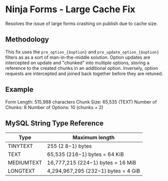 # Ninja Forms - Large Cache Fix

Resolves the issue of large forms crashing on publish due to cache size.

## Methodology

This fix uses the `pre_option_{$option}` and `pre_update_option_{$option}` filters as as a sort of man-in-the-middle solution. Option updates are intercepted on update and "chunked" into multiple options, storing a reference to the created chunks in an additional option. Inversely, option requests are intercepted and joined back together before they are retuned.

## Example
Form Length: 515,988 characters
Chunk Size: 65,535 (TEXT)
Number of Chunks: 8
Number of Options: 10 (chunks + 2)

## MySQL String Type Reference
| Type | Maximum length |
| ----- | ----- |
| TINYTEXT | 255 (2 8−1) bytes |
| TEXT | 65,535 (216−1) bytes = 64 KiB |
| MEDIUMTEXT | 16,777,215 (224−1) bytes = 16 MiB |
| LONGTEXT | 4,294,967,295 (232−1) bytes =  4 GiB |